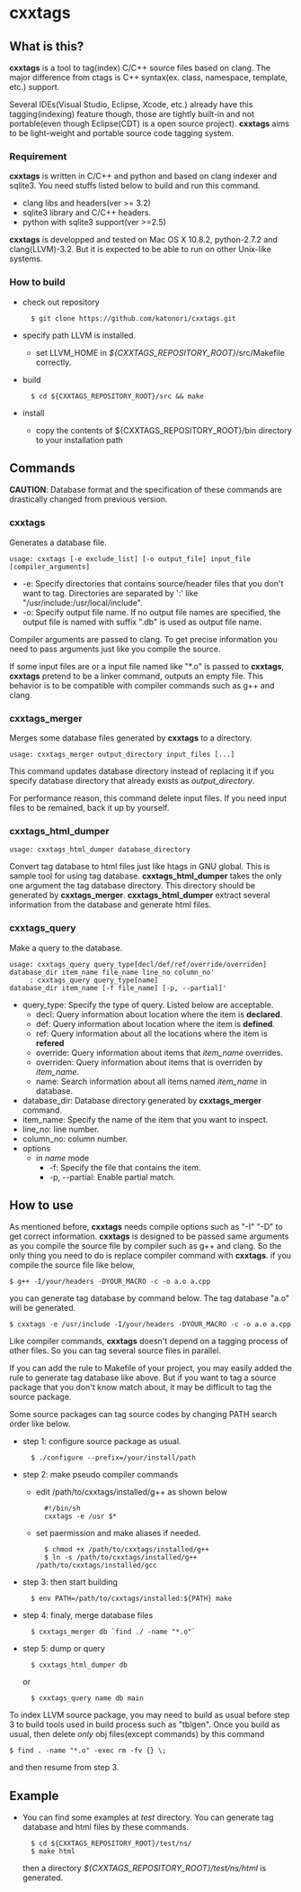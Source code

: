 cxxtags
=======

What is this?
------------------------
**cxxtags** is a tool to tag(index) C/C++ source files based on clang. The major difference from ctags is
C++ syntax(ex. class, namespace, template, etc.) support.

Several IDEs(Visual Studio, Eclipse, Xcode, etc.) already have this tagging(indexing) feature though, those are tightly
built-in and not portable(even though Eclipse(CDT) is a open source project). **cxxtags** aims to be light-weight and
portable source code tagging system.

### Requirement
**cxxtags** is written in C/C++ and python and based on clang indexer and sqlite3. You need stuffs listed
below to build and run this command.

* clang libs and headers(ver >= 3.2)
* sqlite3 library and C/C++ headers.
* python with sqlite3 support(ver >=2.5)

**cxxtags** is developped and tested on Mac OS X 10.8.2, python-2.7.2 and clang(LLVM)-3.2.
But it is expected to be able to run on other Unix-like systems.

### How to build
* check out repository

        $ git clone https://github.com/katonori/cxxtags.git

* specify path LLVM is installed.  
    * set LLVM_HOME in _${CXXTAGS_REPOSITORY_ROOT}_/src/Makefile correctly.  

* build

        $ cd ${CXXTAGS_REPOSITORY_ROOT}/src && make

* install
    * copy the contents of ${CXXTAGS_REPOSITORY_ROOT}/bin directory to your installation path

Commands
------------------------
**CAUTION**: Database format and the specification of these commands are drastically changed from previous version.

### cxxtags
Generates a database file.

    usage: cxxtags [-e exclude_list] [-o output_file] input_file [compiler_arguments]

* -e: Specify directories that contains source/header files that you don't want to tag. Directories are separated by ':' like "/usr/include:/usr/local/include".
* -o: Specify output file name. If no output file names are specified, the output file is named with suffix ".db" is used as output file name.

Compiler arguments are passed to clang. To get precise information you need to pass arguments just like you compile the source.

If some input files are or a input file named like "*.o" is passed to **cxxtags**, **cxxtags** pretend to be a linker command, 
outputs an empty file. This behavior is to be compatible with compiler commands such as g++ and clang.

### cxxtags_merger
Merges some database files generated by **cxxtags** to a directory. 

    usage: cxxtags_merger output_directory input_files [...]

This command updates database directory instead of replacing it if you specify database directory that already exists as *output_directory*.

For performance reason, this command delete input files. If you need input files to be remained, back it up by yourself.

### cxxtags_html_dumper

    usage: cxxtags_html_dumper database_directory

Convert tag database to html files just like htags in GNU global. This is sample tool for using tag database.
**cxxtags_html_dumper** takes the only one argument the tag database directory. This directory should be 
generated by **cxxtags_merger**.
**cxxtags_html_dumper** extract several information from the database and generate html files. 

### cxxtags_query
Make a query to the database.

    usage: cxxtags_query query_type[decl/def/ref/override/overriden] database_dir item_name file_name line_no column_no'
         : cxxtags_query query_type[name]                            database_dir item_name [-f file_name] [-p, --partial]'

* query_type: Specify the type of query. Listed below are acceptable.  
    * decl: Query information about location where the item is **declared**.  
    * def: Query information about location where the item is **defined**.  
    * ref: Query information about all the locations where the item is **refered**  
    * override: Query information about items that *item_name* overrides.
    * overriden: Query information about items that is overriden by *item_name*.
    * name: Search information about all items named *item_name* in database.
* database_dir: Database directory generated by **cxxtags_merger** command.  
* item_name: Specify the name of the item that you want to inspect.  
* line_no: line number.
* column_no: column number.
* options
    * in *name* mode
        * -f: Specify the file that contains the item.  
        * -p, --partial: Enable partial match.

How to use
------------------------
As mentioned before, **cxxtags** needs compile options such as "-I" "-D" to get correct information.
**cxxtags** is designed to be passed same arguments as you compile the source file by compiler such as g++
and clang. So the only thing you need to do is replace compiler command with **cxxtags**. if you compile the
source file like below,

    $ g++ -I/your/headers -DYOUR_MACRO -c -o a.o a.cpp

you can generate tag database by command below. The tag database "a.o" will be generated.

    $ cxxtags -e /usr/include -I/your/headers -DYOUR_MACRO -c -o a.o a.cpp

Like compiler commands, **cxxtags** doesn't depend on a tagging process of other files. So you can tag several
source files in parallel.

If you can add the rule to Makefile of your project, you may easily added the rule to generate
tag database like above. But if you want to tag a source package that you don't know match about, it may be
difficult to tag the source package. 

Some source packages can tag source codes by changing PATH search order like below.

* step 1: configure source package as usual.

        $ ./configure --prefix=/your/install/path

* step 2: make pseudo compiler commands
    * edit /path/to/cxxtags/installed/g++ as shown below 

            #!/bin/sh  
            cxxtags -e /usr $*  

    * set paermission and make aliases if needed. 

            $ chmod +x /path/to/cxxtags/installed/g++
            $ ln -s /path/to/cxxtags/installed/g++ /path/to/cxxtags/installed/gcc

* step 3: then start building
    
        $ env PATH=/path/to/cxxtags/installed:${PATH} make

* step 4: finaly, merge database files

        $ cxxtags_merger db `find ./ -name "*.o"`

* step 5: dump or query

        $ cxxtags_html_dumper db

    or

        $ cxxtags_query name db main

To index LLVM source package, you may need to build as usual before step 3 to build tools used in build process such as "tblgen".
Once you build as usual, then delete *only* obj files(except commands) by this command
    
    $ find . -name "*.o" -exec rm -fv {} \;

and then resume from step 3.

Example
------------------------
* You can find some examples at _test_ directory. You can generate tag database and html files by these commands.  

        $ cd ${CXXTAGS_REPOSITORY_ROOT}/test/ns/
        $ make html

  then a directory _${CXXTAGS_REPOSITORY_ROOT}/test/ns/html_ is generated. 

